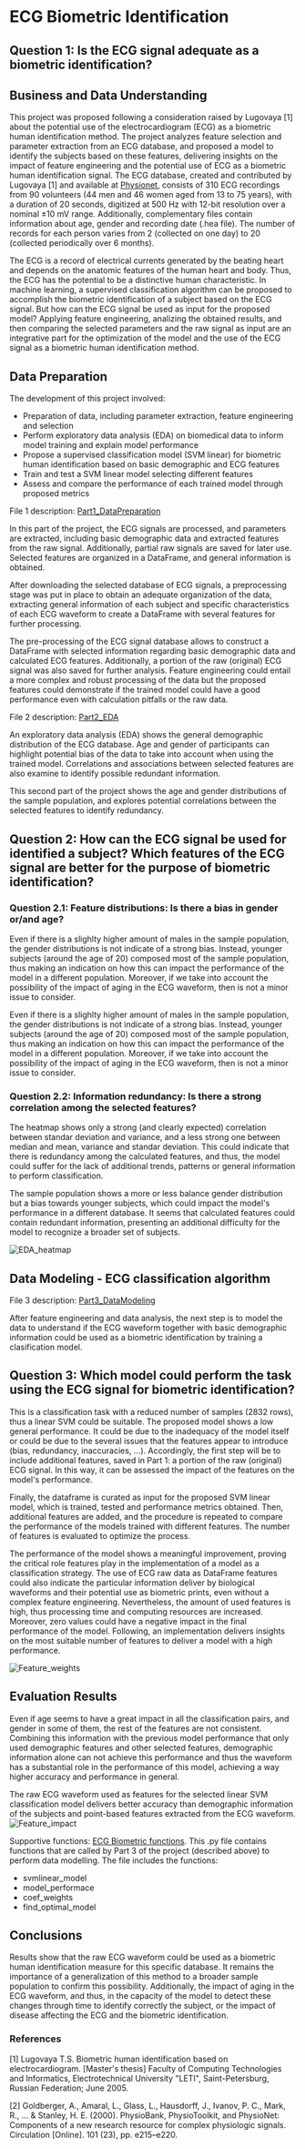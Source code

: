 # ECG Biometric Identification

## Question 1: Is the ECG signal adequate as a biometric identification?
## Business and Data Understanding
This project was proposed following a consideration raised by Lugovaya [1] about the potential use of the electrocardiogram (ECG) as a biometric human identification method.
The project analyzes feature selection and parameter extraction from an ECG database, and proposed a model to identify the subjects based on these features, delivering insights on the impact of feature engineering and the potential use of ECG as a biometric human identification signal. 
The ECG database, created and contributed by Lugovaya [1] and available at [Physionet](https://physionet.org/content/ecgiddb/1.0.0/), consists of 310 ECG recordings from 90 volunteers (44 men and 46 women aged from 13 to 75 years), with a duration of 20 seconds, digitized at 500 Hz with 12-bit resolution over a nominal ±10 mV range. Additionally, complementary files contain information about age, gender and recording date (.hea file). The number of records for each person varies from 2 (collected on one day) to 20 (collected periodically over 6 months).

The ECG is a record of electrical currents generated by the beating heart and depends on the anatomic features of the human heart and body. Thus, the ECG has the potential to be a distinctive human characteristic. In machine learning, a supervised classification algorithm can be proposed to accomplish the biometric identification of a subject based on the ECG signal. But how can the ECG signal be used as input for the proposed model? Applying feature engineering, analizing the obtained results, and then comparing the selected parameters and the raw signal as input are an integrative part for the optimization of the model and the use of the ECG signal as a biometric human identification method.

## Data Preparation
The development of this project involved:
* Preparation of data, including parameter extraction, feature engineering and selection 
* Perform exploratory data analysis (EDA) on biomedical data to inform model training and explain model performance
* Propose a supervised classification model (SVM linear) for biometric human identification based on basic demographic and ECG features
* Train and test a SVM linear model selecting different features
* Assess and compare the performance of each trained model through proposed metrics


File 1 description: [Part1_DataPreparation](https://github.com/franciscoj-londonoh/ECG-Biometric/blob/main/Part1_DataPreparation.ipynb)

In this part of the project, the ECG signals are processed, and parameters are extracted, including basic demographic data and extracted features from the raw signal. Additionally, partial raw signals are saved for later use. Selected features are organized in a DataFrame, and general information is obtained.

After downloading the selected database of ECG signals, a preprocessing stage was put in place to obtain an adequate organization of the data, extracting general information of each subject and specific characteristics of each ECG waveform to create a DataFrame with several features for further processing.

The pre-processing of the ECG signal database allows to construct a DataFrame with selected information regarding basic demographic data and calculated ECG features. Additionally, a portion of the raw (original) ECG signal was also saved for further analysis. Feature engineering could entail a more complex and robust processing of the data but the proposed features could demonstrate if the trained model could have a good performance even with calculation pitfalls or the raw data.

File 2 description: [Part2_EDA](https://github.com/franciscoj-londonoh/ECG-Biometric/blob/main/Part2_EDA.ipynb)

An exploratory data analysis (EDA) shows the general demographic distribution of the ECG database. Age and gender of participants can highlight potential bias of the data to take into account when using the trained model. Correlations and associations between selected features are also examine to identify possible redundant information.

This second part of the project shows the age and gender distributions of the sample population, and explores potential correlations between the selected features to identify redundancy.

## Question 2: How can the ECG signal be used for identified a subject? Which features of the ECG signal are better for the purpose of biometric identification?

### Question 2.1: Feature distributions: Is there a bias in gender or/and age?
Even if there is a slighlty higher amount of males in the sample population, the gender distributions is not indicate of a strong bias. Instead, younger subjects (around the age of 20) composed most of the sample population, thus making an indication on how this can impact the performance of the model in a different population. Moreover, if we take into account the possibility of the impact of aging in the ECG waveform, then is not a minor issue to consider.

Even if there is a slighlty higher amount of males in the sample population, the gender distributions is not indicate of a strong bias. Instead, younger subjects (around the age of 20) composed most of the sample population, thus making an indication on how this can impact the performance of the model in a different population. Moreover, if we take into account the possibility of the impact of aging in the ECG waveform, then is not a minor issue to consider.

### Question 2.2: Information redundancy: Is there a strong correlation among the selected features?
The heatmap shows only a strong (and clearly expected) correlation between standar deviation and variance, and a less strong one between median and mean, variance and standar deviation. This could indicate that there is redundancy among the calculated features, and thus, the model could suffer for the lack of additional trends, patterns or general information to perform classification.

The sample population shows a more or less balance gender distribution but a bias towards younger subjects, which could impact the model's performance in a different database. It seems that calculated features could contain redundant information, presenting an additional difficulty for the model to recognize a broader set of subjects.

![EDA_heatmap](https://github.com/franciscoj-londonoh/ECG-Biometric/blob/main/Image/HeatMap_2.png)


## Data Modeling - ECG classification algorithm

File 3 description: [Part3_DataModeling](https://github.com/franciscoj-londonoh/ECG-Biometric/blob/main/Part3_DataModeling.ipynbb)

After feature engineering and data analysis, the next step is to model the data to understand if the ECG waveform together with basic demographic information could be used as a biometric identification by training a clasification model.

## Question 3: Which model could perform the task using the ECG signal for biometric identification?
This is a classification task with a reduced number of samples (2832 rows), thus a linear SVM could be suitable.
The proposed model shows a low general performance. It could be due to the inadequacy of the model itself or could be due to the several issues that the features appear to introduce (bias, redundancy, inaccuracies, ...). Accordingly, the first step will be to include additional features, saved in Part 1: a portion of the raw (original) ECG signal. In this way, it can be assessed the impact of the features on the model's performance.

Finally, the dataframe is curated as input for the proposed SVM linear model, which is trained, tested and performance metrics obtained. Then, additional features are added, and the procedure is repeated to compare the performance of the models trained with different features. The number of features is evaluated to optimize the process.  

The performance of the model shows a meaningful improvement, proving the critical role features play in the implementation of a model as a classification strategy. The use of ECG raw data as DataFrame features could also indicate the particular information deliver by biological waveforms and their potential use as biometric prints, even without a complex feature engineering. Nevertheless, the amount of used features is high, thus processing time and computing resources are increased. Moreover, zero values could have a negative impact in the final performance of the model. Following, an implementation delivers insights on the most suitable number of features to deliver a model with a high performance.

![Feature_weights](https://github.com/franciscoj-londonoh/ECG-Biometric/blob/main/Image/Feature_weigth.png)

## Evaluation Results

Even if age seems to have a great impact in all the classification pairs, and gender in some of them, the rest of the features are not consistent. Combining this information with the previous model performance that only used demographic features and other selected features, demographic information alone can not achieve this performance and thus the waveform has a substantial role in the performance of this model, achieving a way higher accuracy and performance in general.

The raw ECG waveform used as features for the selected linear SVM classification model delivers better accuracy than demographic information of the subjects and point-based features extracted from the ECG waveform.
![Feature_impact](https://github.com/franciscoj-londonoh/ECG-Biometric/blob/main/Image/Feature_TrainImpact.png)


Supportive functions: [ECG Biometric functions](https://github.com/franciscoj-londonoh/ECG-Biometric/blob/main/ECG_Biometric_functions.py).
This .py file contains functions that are called by Part 3 of the project (described above) to perform data modelling. The file includes the functions: 
- svmlinear_model
- model_performace
- coef_weights
- find_optimal_model

## Conclusions
Results show that the raw ECG waveform could be used as a biometric human identification measure for this specific database. It remains the importance of a generalization of this method to a broader sample population to confirm this possibility. Additionally, the impact of aging in the ECG waveform, and thus, in the capacity of the model to detect these changes through time to identify correctly the subject, or the impact of disease affecting the ECG and the biometric identification.


### References
[1] Lugovaya T.S. Biometric human identification based on electrocardiogram. [Master's thesis] Faculty of Computing Technologies and Informatics, Electrotechnical University "LETI", Saint-Petersburg, Russian Federation; June 2005.

[2] Goldberger, A., Amaral, L., Glass, L., Hausdorff, J., Ivanov, P. C., Mark, R., ... & Stanley, H. E. (2000). PhysioBank, PhysioToolkit, and PhysioNet: Components of a new research resource for complex physiologic signals. Circulation [Online]. 101 (23), pp. e215–e220.
